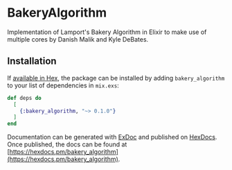 # BakeryAlgorithm

Implementation of Lamport's Bakery Algorithm in Elixir to make use of multiple cores by Danish Malik and Kyle DeBates.

## Installation

If [available in Hex](https://hex.pm/docs/publish), the package can be installed
by adding `bakery_algorithm` to your list of dependencies in `mix.exs`:

```elixir
def deps do
  [
    {:bakery_algorithm, "~> 0.1.0"}
  ]
end
```

Documentation can be generated with [ExDoc](https://github.com/elixir-lang/ex_doc)
and published on [HexDocs](https://hexdocs.pm). Once published, the docs can
be found at [https://hexdocs.pm/bakery_algorithm](https://hexdocs.pm/bakery_algorithm).

